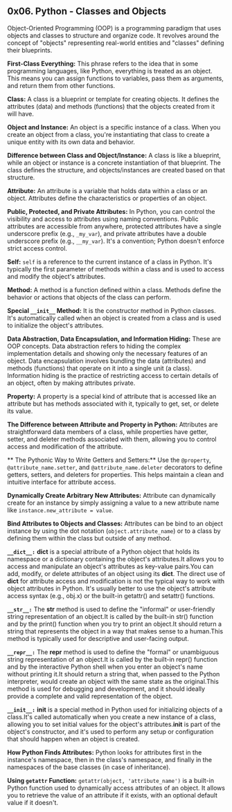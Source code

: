 ## 0x06. Python - Classes and Objects

Object-Oriented Programming (OOP) is a programming paradigm that uses objects and classes to structure and organize code. It revolves around the concept of "objects" representing real-world entities and "classes" defining their blueprints.


**First-Class Everything:** This phrase refers to the idea that in some programming languages, like Python, everything is treated as an object. This means you can assign functions to variables, pass them as arguments, and return them from other functions.

**Class:** A class is a blueprint or template for creating objects. It defines the attributes (data) and methods (functions) that the objects created from it will have.

**Object and Instance:** An object is a specific instance of a class. When you create an object from a class, you're instantiating that class to create a unique entity with its own data and behavior.

**Difference between Class and Object/Instance:** A class is like a blueprint, while an object or instance is a concrete instantiation of that blueprint. The class defines the structure, and objects/instances are created based on that structure.

**Attribute:** An attribute is a variable that holds data within a class or an object. Attributes define the characteristics or properties of an object.

**Public, Protected, and Private Attributes:** In Python, you can control the visibility and access to attributes using naming conventions. Public attributes are accessible from anywhere, protected attributes have a single underscore prefix (e.g., `_my_var`), and private attributes have a double underscore prefix (e.g., `__my_var`). It's a convention; Python doesn't enforce strict access control.

**Self:** `self` is a reference to the current instance of a class in Python. It's typically the first parameter of methods within a class and is used to access and modify the object's attributes.

**Method:** A method is a function defined within a class. Methods define the behavior or actions that objects of the class can perform.

**Special `__init__` Method:** It is the constructor method in Python classes. It's automatically called when an object is created from a class and is used to initialize the object's attributes.

**Data Abstraction, Data Encapsulation, and Information Hiding:** These are OOP concepts. Data abstraction refers to hiding the complex implementation details and showing only the necessary features of an object. Data encapsulation involves bundling the data (attributes) and methods (functions) that operate on it into a single unit (a class). Information hiding is the practice of restricting access to certain details of an object, often by making attributes private.

**Property:** A property is a special kind of attribute that is accessed like an attribute but has methods associated with it, typically to get, set, or delete its value.

**The Difference between Attribute and Property in Python:** Attributes are straightforward data members of a class, while properties have getter, setter, and deleter methods associated with them, allowing you to control access and modification of the attribute.

** The Pythonic Way to Write Getters and Setters:** Use the `@property`, `@attribute_name.setter`, and `@attribute_name.deleter` decorators to define getters, setters, and deleters for properties. This helps maintain a clean and intuitive interface for attribute access.

**Dynamically Create Arbitrary New Attributes:** Attribute can dynamically create for an instance by simply assigning a value to a new attribute name like `instance.new_attribute = value`.

**Bind Attributes to Objects and Classes:** Attributes can be bind to an object instance by using the dot notation (`object.attribute_name`) or to a class by defining them within the class but outside of any method.

**`__dict__:`** __dict__ is a special attribute of a Python object that holds its namespace or a dictionary containing the object's attributes.It allows you to access and manipulate an object's attributes as key-value pairs.You can add, modify, or delete attributes of an object using its __dict__.
The direct use of __dict__ for attribute access and modification is not the typical way to work with object attributes in Python. It's usually better to use the object's attribute access syntax (e.g., obj.x) or the built-in getattr() and setattr() functions.

**`__str__:`** The __str__ method is used to define the "informal" or user-friendly string representation of an object.It is called by the built-in str() function and by the print() function when you try to print an object.It should return a string that represents the object in a way that makes sense to a human.This method is typically used for descriptive and user-facing output.

**`__repr__:`** The __repr__ method is used to define the "formal" or unambiguous string representation of an object.It is called by the built-in repr() function and by the interactive Python shell when you enter an object's name without printing it.It should return a string that, when passed to the Python interpreter, would create an object with the same state as the original.This method is used for debugging and development, and it should ideally provide a complete and valid representation of the object.


**`__init__:`** __init__ is a special method in Python used for initializing objects of a class.It's called automatically when you create a new instance of a class, allowing you to set initial values for the object's attributes.__init__ is part of the object's constructor, and it's used to perform any setup or configuration that should happen when an object is created.


 **How Python Finds Attributes:** Python looks for attributes first in the instance's namespace, then in the class's namespace, and finally in the namespaces of the base classes (in case of inheritance).
 

**Using `getattr` Function:** `getattr(object, 'attribute_name')` is a built-in Python function used to dynamically access attributes of an object. It allows you to retrieve the value of an attribute if it exists, with an optional default value if it doesn't.